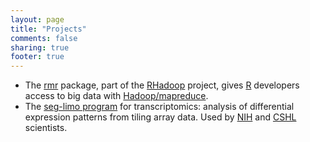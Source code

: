 ```yaml
---
layout: page
title: "Projects"
comments: false
sharing: true
footer: true
---
```

  * The <a href="http://github.com/RevolutionAnalytics/RHadoop/wiki/rmr">rmr</a> package, part of the <a href="http://github.com/RevolutionAnalytics/RHadoop">RHadoop</a> project, gives <a href="http://www.r-project.org/">R</a> developers access to big data with <a href="http://hadoop.apache.org/mapreduce/">Hadoop/mapreduce</a>.
  * The <a href="https://sites.google.com/a/piccolboni.info/www/the-seg-limo-program">seg-limo program</a> for transcriptomics: analysis of differential expression patterns from tiling array data. Used by <a href="http://www.nih.gov/">NIH</a> and <a href="http://www.cshl.edu/">CSHL</a> scientists.


